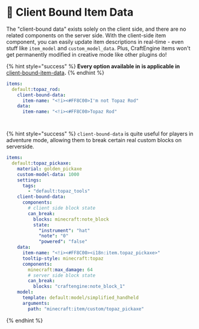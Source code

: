 # 🔢 Client Bound Item Data

The "client-bound data" exists solely on the client side, and there are no related components on the server side. With the client-side item component, you can easily update item descriptions in real-time - even stuff like `item_model` and `custom_model_data`. Plus, CraftEngine items won't get permanently modified in creative mode like other plugins do!

{% hint style="success" %}
**Every option available in** [](<> "mention") **is applicable in** [client-bound-item-data](client-bound-item-data "mention")**.**
{% endhint %}

```yaml
items:
  default:topaz_rod:
    client-bound-data:
      item-name: "<!i><#FF8C00>I'm not Topaz Rod"
    data:
      item-name: "<!i><#FF8C00>Topaz Rod"
```

<figure><img src="https://1836335287-files.gitbook.io/~/files/v0/b/gitbook-x-prod.appspot.com/o/spaces%2FOgvQ1fEJPROp7131PPlK%2Fuploads%2FosV8ncsaaP8TTpxBwTP8%2Fimage.png?alt=media&#x26;token=e06087ae-9871-4577-96d2-67f4a6e25fa7" alt=""><figcaption></figcaption></figure>

<figure><img src="https://1836335287-files.gitbook.io/~/files/v0/b/gitbook-x-prod.appspot.com/o/spaces%2FOgvQ1fEJPROp7131PPlK%2Fuploads%2FXZ8JiAryf19y0MtzHlor%2Fimage.png?alt=media&#x26;token=4e44fefa-ba07-44f0-b939-564c9d7e8722" alt=""><figcaption></figcaption></figure>

{% hint style="success" %}
`client-bound-data` is quite useful for players in adventure mode, allowing them to break certain real custom blocks on serverside.

```yaml
items:
  default:topaz_pickaxe:
    material: golden_pickaxe
    custom-model-data: 1000
    settings:
      tags:
        - "default:topaz_tools"
    client-bound-data:
      components:
        # client side block state
        can_break:
          blocks: minecraft:note_block
          state:
            "instrument": "hat"
            "note": "0"
            "powered": "false"
    data:
      item-name: "<!i><#FF8C00><i18n:item.topaz_pickaxe>"
      tooltip-style: minecraft:topaz
      components:
        minecraft:max_damage: 64
        # server side block state
        can_break:
          blocks: "craftengine:note_block_1"
    model:
      template: default:model/simplified_handheld
      arguments:
        path: "minecraft:item/custom/topaz_pickaxe"
```
{% endhint %}
